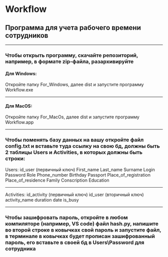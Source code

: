 # Workflow 
## Программа для учета рабочего времени сотрудников
***
### Чтобы открыть программу, скачайте репозиторий, например, в формате zip-файла, разархивируйте
#### Для Windows:
Откройте папку For_Windows, далее dist и запустите программу Workflow.exe
***
#### Для MacOS:
Откройте папку For_MacOs, далее dist и запустите программу Workflow.app
***
### Чтобы поменять базу данных на вашу откройте файл config.txt и вставьте туда ссылку на свою бд, должны быть 2 таблицы Users и Activities, в которых должны быть строки:
Users:
id_user (первичный ключ)
First_name
Last_name
Surname
Login
Password
Role
Phone_number
Birthday
Passport
Place_of_registration
Place_of_residence
Family
Conscription
Education
***
Activities:
id_activity (первичный ключ)
id_user (вторичный ключ)
activity_name
duration
date
is_busy
***
### Чтобы зашифровать пароль, откройте в любом компиляторе (например, VS code) файл hash.py, напишите во второй строке в ковычках свой пароль и запустите файл, в терминале в ковычках будет прописан зашифрованный пароль, его вставьте в своей бд в Users\Password для сотрудника
